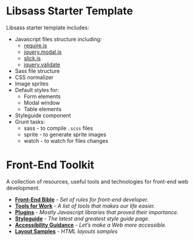 # **Libsass Starter Template** #

Libsass starter template includes:
* Javascript files structure including:
    * [require.js](http://requirejs.org/)
    * [jquery.modal.js](https://www.devbridge.com/sourcery/components/jquery-modal/)
    * [slick.js](http://kenwheeler.github.io/slick/)
    * [jquery.validate](http://jqueryvalidation.org/)
* Sass file structure
* CSS normalizer
* Image sprites
* Default styles for:
    * Form elements
    * Modal window
    * Table elements
* Styleguide component
* Grunt tasks:
    * sass - to compile `.scss` files
    * sprite - to generate sprite images
    * watch - to watch for files changes


# **Front-End Toolkit** #

A collection of resources, useful tools and technologies for front-end web development.

* **[Front-End Bible](https://github.com/devbridge/Front-End-Toolkit/wiki/Front-End-Bible)** - _Set of rules for front-end developer._
* **[Tools for Work](https://github.com/devbridge/Front-End-Toolkit/wiki/Tools-For-Work)** - _A list of tools that makes our life easier._
* **[Plugins](https://github.com/devbridge/Front-End-Toolkit/wiki/Plugins)** - _Mostly Javascript libraries that proved their importance._
* **[Styleguide](https://github.com/devbridge/Front-End-Toolkit/wiki/Styleguide)** - _The latest and greatest style guide page._
* **[Accessibility Guidance](https://github.com/devbridge/Front-End-Toolkit/wiki/Accessibility-guidance)** - _Let’s make a Web more accessible._
* **[Layout Samples](https://github.com/devbridge/Front-End-Toolkit/wiki/Layout-samples)** - _HTML layouts samples_
